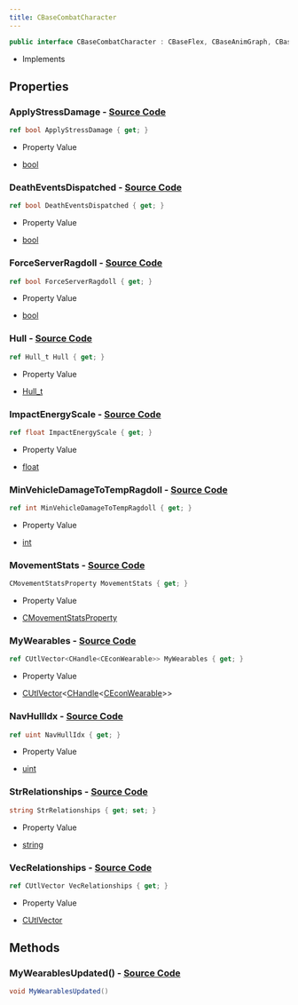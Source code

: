 ```yaml
---
title: CBaseCombatCharacter
---
```


```csharp
public interface CBaseCombatCharacter : CBaseFlex, CBaseAnimGraph, CBaseModelEntity, CBaseEntity, CEntityInstance, ISchemaClass<CEntityInstance>, ISchemaClass<CBaseEntity>, ISchemaClass<CBaseModelEntity>, ISchemaClass<CBaseAnimGraph>, ISchemaClass<CBaseFlex>, ISchemaClass<CBaseCombatCharacter>, ISchemaField, ISchemaClass, INativeHandle
```

- Implements

## Properties

### **ApplyStressDamage** - [Source Code](https://github.com/swiftly-solution/swiftlys2/blob/main/managed/src/SwiftlyS2.Generated/Schemas/Interfaces/CBaseCombatCharacter.cs#L24)

```csharp
ref bool ApplyStressDamage { get; }
```

- Property Value

- [bool](https://learn.microsoft.com/dotnet/api/system.boolean)

### **DeathEventsDispatched** - [Source Code](https://github.com/swiftly-solution/swiftlys2/blob/main/managed/src/SwiftlyS2.Generated/Schemas/Interfaces/CBaseCombatCharacter.cs#L26)

```csharp
ref bool DeathEventsDispatched { get; }
```

- Property Value

- [bool](https://learn.microsoft.com/dotnet/api/system.boolean)

### **ForceServerRagdoll** - [Source Code](https://github.com/swiftly-solution/swiftlys2/blob/main/managed/src/SwiftlyS2.Generated/Schemas/Interfaces/CBaseCombatCharacter.cs#L16)

```csharp
ref bool ForceServerRagdoll { get; }
```

- Property Value

- [bool](https://learn.microsoft.com/dotnet/api/system.boolean)

### **Hull** - [Source Code](https://github.com/swiftly-solution/swiftlys2/blob/main/managed/src/SwiftlyS2.Generated/Schemas/Interfaces/CBaseCombatCharacter.cs#L33)

```csharp
ref Hull_t Hull { get; }
```

- Property Value

- [Hull_t](/docs/api/shared/schemadefinitions/hull_t)

### **ImpactEnergyScale** - [Source Code](https://github.com/swiftly-solution/swiftlys2/blob/main/managed/src/SwiftlyS2.Generated/Schemas/Interfaces/CBaseCombatCharacter.cs#L20)

```csharp
ref float ImpactEnergyScale { get; }
```

- Property Value

- [float](https://learn.microsoft.com/dotnet/api/system.single)

### **MinVehicleDamageToTempRagdoll** - [Source Code](https://github.com/swiftly-solution/swiftlys2/blob/main/managed/src/SwiftlyS2.Generated/Schemas/Interfaces/CBaseCombatCharacter.cs#L22)

```csharp
ref int MinVehicleDamageToTempRagdoll { get; }
```

- Property Value

- [int](https://learn.microsoft.com/dotnet/api/system.int32)

### **MovementStats** - [Source Code](https://github.com/swiftly-solution/swiftlys2/blob/main/managed/src/SwiftlyS2.Generated/Schemas/Interfaces/CBaseCombatCharacter.cs#L37)

```csharp
CMovementStatsProperty MovementStats { get; }
```

- Property Value

- [CMovementStatsProperty](/docs/api/shared/schemadefinitions/cmovementstatsproperty)

### **MyWearables** - [Source Code](https://github.com/swiftly-solution/swiftlys2/blob/main/managed/src/SwiftlyS2.Generated/Schemas/Interfaces/CBaseCombatCharacter.cs#L18)

```csharp
ref CUtlVector<CHandle<CEconWearable>> MyWearables { get; }
```

- Property Value

- [CUtlVector](/docs/api/-1)<[CHandle](/docs/api/shared/natives/chandle-1)<[CEconWearable](/docs/api/shared/schemadefinitions/ceconwearable)>>

### **NavHullIdx** - [Source Code](https://github.com/swiftly-solution/swiftlys2/blob/main/managed/src/SwiftlyS2.Generated/Schemas/Interfaces/CBaseCombatCharacter.cs#L35)

```csharp
ref uint NavHullIdx { get; }
```

- Property Value

- [uint](https://learn.microsoft.com/dotnet/api/system.uint32)

### **StrRelationships** - [Source Code](https://github.com/swiftly-solution/swiftlys2/blob/main/managed/src/SwiftlyS2.Generated/Schemas/Interfaces/CBaseCombatCharacter.cs#L31)

```csharp
string StrRelationships { get; set; }
```

- Property Value

- [string](https://learn.microsoft.com/dotnet/api/system.string)

### **VecRelationships** - [Source Code](https://github.com/swiftly-solution/swiftlys2/blob/main/managed/src/SwiftlyS2.Generated/Schemas/Interfaces/CBaseCombatCharacter.cs#L29)

```csharp
ref CUtlVector VecRelationships { get; }
```

- Property Value

- [CUtlVector](/docs/api/)

## Methods

### **MyWearablesUpdated()** - [Source Code](https://github.com/swiftly-solution/swiftlys2/blob/main/managed/src/SwiftlyS2.Generated/Schemas/Interfaces/CBaseCombatCharacter.cs#L39)

```csharp
void MyWearablesUpdated()
```

